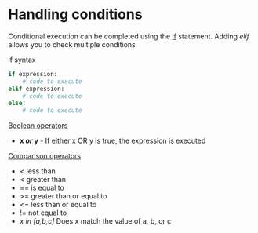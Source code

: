 # Handling conditions
Conditional execution can be completed using the [if](https://docs.python.org/3/reference/compound_stmts.html#the-if-statement) statement. Adding *elif* allows you to check multiple conditions

if syntax
```python
if expression:
    # code to execute
elif expression:
    # code to execute
else:
    # code to execute
```

[Boolean operators](https://docs.python.org/3/library/stdtypes.html#boolean-operations-and-or-not)
- **x *or* y** - If either x OR y is true, the expression is executed

[Comparison operators](https://docs.python.org/3/library/stdtypes.html#comparisons)
 - < less than
 - < greater than
 - == is equal to
 - \>= greater than or equal to
 - <= less than or equal to
- != not equal to
- **x *in** [a,b,c]* Does x match the value of a, b, or c
 